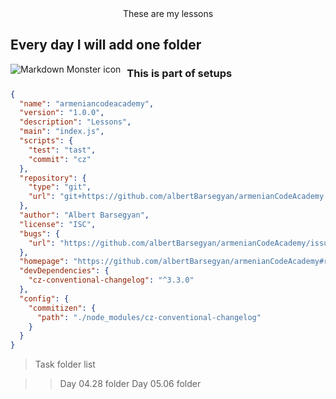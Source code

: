 <div align="center">These are my lessons</div>

## Every day I will add one folder

<img src="https://images.unsplash.com/photo-1453906971074-ce568cccbc63?ixid=MnwxMjA3fDB8MHxwaG90by1wYWdlfHx8fGVufDB8fHx8&ixlib=rb-1.2.1&auto=format&fit=crop&w=1050&q=80"
     alt="Markdown Monster icon"
     style="float: left; margin-right: 10px;" />

### This is part of setups

```json
{
  "name": "armeniancodeacademy",
  "version": "1.0.0",
  "description": "Lessons",
  "main": "index.js",
  "scripts": {
    "test": "tast",
    "commit": "cz"
  },
  "repository": {
    "type": "git",
    "url": "git+https://github.com/albertBarsegyan/armenianCodeAcademy.git"
  },
  "author": "Albert Barsegyan",
  "license": "ISC",
  "bugs": {
    "url": "https://github.com/albertBarsegyan/armenianCodeAcademy/issues"
  },
  "homepage": "https://github.com/albertBarsegyan/armenianCodeAcademy#readme",
  "devDependencies": {
    "cz-conventional-changelog": "^3.3.0"
  },
  "config": {
    "commitizen": {
      "path": "./node_modules/cz-conventional-changelog"
    }
  }
}
```

> Task folder list

>> Day 04.28 folder
>> Day 05.06 folder
